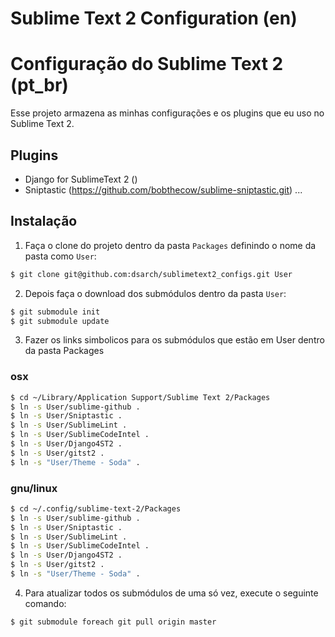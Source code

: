 # Sublime Text 2 Configuration (en)




# Configuração do Sublime Text 2 (pt_br)

Esse projeto armazena as minhas configurações e os plugins que eu uso no
Sublime Text 2.

## Plugins

* Django for SublimeText 2 ()
* Sniptastic (https://github.com/bobthecow/sublime-sniptastic.git)
...

## Instalação

1. Faça o clone do projeto dentro da pasta ``Packages`` definindo o nome da
pasta como ``User``:

```bash
$ git clone git@github.com:dsarch/sublimetext2_configs.git User
```

2. Depois faça o download dos submódulos dentro da pasta ``User``:

```bash
$ git submodule init
$ git submodule update
```

3. Fazer os links simbolicos para os submódulos que estão em User dentro da
pasta Packages

### osx

```bash
$ cd ~/Library/Application Support/Sublime Text 2/Packages
$ ln -s User/sublime-github .
$ ln -s User/Sniptastic .
$ ln -s User/SublimeLint .
$ ln -s User/SublimeCodeIntel .
$ ln -s User/Django4ST2 .
$ ln -s User/gitst2 .
$ ln -s "User/Theme - Soda" .
```

### gnu/linux

```bash
$ cd ~/.config/sublime-text-2/Packages
$ ln -s User/sublime-github .
$ ln -s User/Sniptastic .
$ ln -s User/SublimeLint .
$ ln -s User/SublimeCodeIntel .
$ ln -s User/Django4ST2 .
$ ln -s User/gitst2 .
$ ln -s "User/Theme - Soda" .
```

4. Para atualizar todos os submódulos de uma só vez, execute o seguinte comando:

```bash
$ git submodule foreach git pull origin master
```
